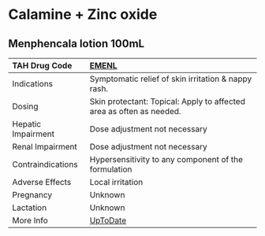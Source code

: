 # Calamine + Zinc oxide

## Menphencala lotion 100mL

| TAH Drug Code      | [EMENL](https://www.tahsda.org.tw/drugs/hissearch.php?drug_code=EMENL)                 |
|:-------------------|:---------------------------------------------------------------------------------------|
| Indications        | Symptomatic relief of skin irritation & nappy rash.                                    |
| Dosing             | Skin protectant: Topical: Apply to affected area as often as needed.                   |
| Hepatic Impairment | Dose adjustment not necessary                                                          |
| Renal Impairment   | Dose adjustment not necessary                                                          |
| Contraindications  | Hypersensitivity to any component of the formulation                                   |
| Adverse Effects    | Local irritation                                                                       |
| Pregnancy          | Unknown                                                                                |
| Lactation          | Unknown                                                                                |
| More Info          | [UpToDate](https://www.uptodate.com/contents/calamine-and-zinc-oxide-drug-information) |

